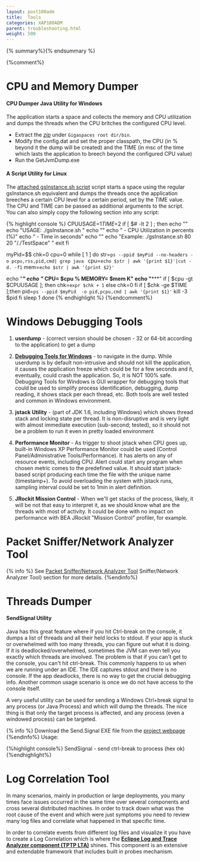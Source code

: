 ```yaml
---
layout: post100adm
title:  Tools
categories: XAP100ADM
parent: troubleshooting.html
weight: 500
---
```


{% summary%}{% endsummary %}


{%comment%}
# CPU and Memory Dumper

#### CPU Dumper Java Utility for Windows

The application starts a space and collects the memory and CPU utilization and dumps the threads when the CPU britches the configured CPU level.

- Extract the *[zip](/download_files/winJVMDumper.zip)* under `Gigaspaces root dir/bin`.
- Modify the config.dat and set the proper classpath, the CPU (in % beyond it the dump will be created) and the TIME (in msc of the time which lasts the application to breech beyond the configured CPU value)
- Run the GetJvmDump.exe

#### A Script Utility for Linux

The [attached gsInstance.sh script](/download_files/gsInstanceDumper.zip) script starts a space using the regular gsInstance.sh equivalent and dumps the threads once the application breeches a certain CPU level for a certain period, set by the TIME value. The CPU and TIME can be passed as additional arguments to the script.
You can also simply copy the following section into any script:

{% highlight console %}
CPUUSAGE=$1
TIME=$2
if [ $# -lt  2 ] ; then
  echo  ""
  echo  "USAGE:    ./gsInstance.sh <CPU> <TIME>"
  echo  ""
  echo  "             <CPU> - CPU Utilization in percents (%)"
  echo  "             <TIME> - Time in seconds"
  echo  ""
  echo  "Example: ./gsInstance.sh 80 20 \"/./TestSpace\" "
  exit
fi

myPid=$$
chk=0
cpu=0
while [ 1 ]
do
   str=`ps --ppid $myPid --no-headers -o pcpu,rss,pid,cmd| grep java `
   cpu=`echo $str | awk '{print $1}'|cut -d. -f1`
   mem=`echo $str | awk '{print $2}'`

   echo "*********************************************"
   echo "***  CPU= $cpu %   MEMORY= $mem K"
   echo "*********************************************"
   if [ $cpu -gt  $CPUUSAGE ]; then
         chk=`expr $chk + 1`
   else
         chk=0
   fi
   if [ $chk -ge $TIME ];then
       pid=`ps --ppid $myPid  -o pid,pcpu,cmd | awk '{print $1}'`
       kill -3 $pid
   fi
   sleep 1
done
{% endhighlight %}
{%endcomment%}


# Windows Debugging Tools

1. **userdump** - (correct version should be chosen - 32 or 64-bit according to the application) to get a dump
1. **[Debugging Tools for Windows](http://www.microsoft.com/whdc/DevTools/Debugging/default.mspx)** - to navigate in the dump. While userdump is by default non-intrusive and should not kill the application, it causes the application freeze which could be for a few seconds and it, eventually, could crash the application. So, it is NOT 100% safe.
Debugging Tools for Windows is GUI wrapper for debugging tools that could be used to simplify process identification, debugging, dump reading, it shows stack per each thread, etc.
Both tools are well tested and common in Windows environment.

1. **jstack Utility** - (part of JDK 1.6, including Windows) which shows thread stack and locking state per thread. It is non-disruptive and is very light with almost immediate execution (sub-second; tested), so it should not be a problem to run it even in pretty loaded environment
1. **Performance Monitor** - As trigger to shoot jstack when CPU goes up, built-in Windows XP Performance Monitor could be used (Control Panel/Administrative Tools/Performance). It has alerts on any of resource events, including CPU. Alert could start any program when chosen metric comes to the predefined value. It should start jstack-based script producing each time the file with the unique name (timestamp+). To avoid overloading the system with jstack runs, sampling interval could be set to 1min in alert definition.
1. **JRockit Mission Control** - When we'll get stacks of the process, likely, it will be not that easy to interpret it, as we should know what are the threads with most of activity. It could be done with no impact on performance with BEA JRockit "Mission Control" profiler, for example.

# Packet Sniffer/Network Analyzer Tool

{% info %}
See [Packet Sniffer/Network Analyzer Tool](./network-multicast.html#Packet) Sniffer/Network Analyzer Tool) section for more details.
{%endinfo%}

# Threads Dumper

#### SendSignal Utility

Java has this great feature where if you hit Ctrl-break on the console, it dumps a list of threads and all their held locks to stdout. If your app is stuck or overwhelmed with too many threads, you can figure out what it is doing. If it is deadlocked/overwhelmed, sometimes the JVM can even tell you exactly which threads are involved. The problem is that if you can't get to the console, you can't hit ctrl-break. This commonly happens to us when we are running under an IDE. The IDE captures stdout and there is no console. If the app deadlocks, there is no way to get the crucial debugging info. Another common usage scenario is once we do not have access to the console itself.

A very useful utility can be used for sending a Windows Ctrl+break signal to any process (or Java Process) and which will dump the threads.
The nice thing is that only the target process is affected, and any process (even a windowed process) can be targeted.

{% info %}
Download the Send.Signal EXE file from the [project webpage](http://www.latenighthacking.com/projects/2003/sendSignal/)
{%endinfo%}
Usage:

{%highlight console%}
    SendSignal <pid>
      <pid> - send ctrl-break to process <pid> (hex ok)
{%endhighlight%}

# Log Correlation Tool

In many scenarios, mainly in production or large deployments, you many times face issues occurred in the same time over several components and cross several distributed machines. In order to track down what was the root cause of the event and which were just symptoms you need to review many log files and correlate what happened in that specific time.

In order to correlate events from different log files and visualize it you have to create a Log Correlation which is where the **[Eclipse Log and Trace Analyzer component \(TPTP LTA\)](/presentation_files/Eclipse%20TPTP%20-%20Log%20And%20Trace%20Analyzer.doc)** shines. This component is an extensive and extendable framework that includes built in probes mechanism.
